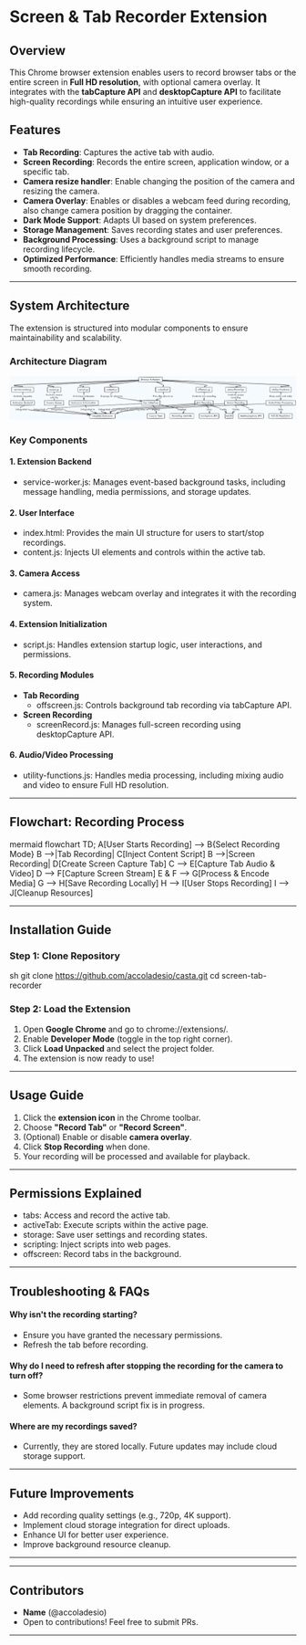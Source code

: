 # Screen & Tab Recorder Extension

## Overview
This Chrome browser extension enables users to record browser tabs or the entire screen in **Full HD resolution**, with optional camera overlay. It integrates with the **tabCapture API** and **desktopCapture API** to facilitate high-quality recordings while ensuring an intuitive user experience.

## Features
- **Tab Recording**: Captures the active tab with audio.
- **Screen Recording**: Records the entire screen, application window, or a specific tab.
- **Camera resize handler**: Enable changing the position of the camera and resizing the camera.
- **Camera Overlay**: Enables or disables a webcam feed during recording, also change camera position by dragging the container.
- **Dark Mode Support**: Adapts UI based on system preferences.
- **Storage Management**: Saves recording states and user preferences.
- **Background Processing**: Uses a background script to manage recording lifecycle.
- **Optimized Performance**: Efficiently handles media streams to ensure smooth recording.

---
## System Architecture
The extension is structured into modular components to ensure maintainability and scalability.

### **Architecture Diagram**
![System Design](./docs/systems-design.png)

### **Key Components**
#### 1. **Extension Backend**
- service-worker.js: Manages event-based background tasks, including message handling, media permissions, and storage updates.

#### 2. **User Interface**
- index.html: Provides the main UI structure for users to start/stop recordings.
- content.js: Injects UI elements and controls within the active tab.

#### 3. **Camera Access**
- camera.js: Manages webcam overlay and integrates it with the recording system.

#### 4. **Extension Initialization**
- script.js: Handles extension startup logic, user interactions, and permissions.

#### 5. **Recording Modules**
- **Tab Recording**
  - offscreen.js: Controls background tab recording via tabCapture API.
- **Screen Recording**
  - screenRecord.js: Manages full-screen recording using desktopCapture API.

#### 6. **Audio/Video Processing**
- utility-functions.js: Handles media processing, including mixing audio and video to ensure Full HD resolution.

---
## **Flowchart: Recording Process**

mermaid
flowchart TD;
    A[User Starts Recording] --> B{Select Recording Mode}
    B -->|Tab Recording| C[Inject Content Script]
    B -->|Screen Recording| D[Create Screen Capture Tab]
    C --> E[Capture Tab Audio & Video]
    D --> F[Capture Screen Stream]
    E & F --> G[Process & Encode Media]
    G --> H[Save Recording Locally]
    H --> I[User Stops Recording]
    I --> J[Cleanup Resources]


---
## Installation Guide
### **Step 1: Clone Repository**
sh
git clone https://github.com/accoladesio/casta.git
cd screen-tab-recorder

### **Step 2: Load the Extension**
1. Open **Google Chrome** and go to chrome://extensions/.
2. Enable **Developer Mode** (toggle in the top right corner).
3. Click **Load Unpacked** and select the project folder.
4. The extension is now ready to use!

---
## Usage Guide
1. Click the **extension icon** in the Chrome toolbar.
2. Choose **"Record Tab"** or **"Record Screen"**.
3. (Optional) Enable or disable **camera overlay**.
4. Click **Stop Recording** when done.
5. Your recording will be processed and available for playback.

---
## **Permissions Explained**
- tabs: Access and record the active tab.
- activeTab: Execute scripts within the active page.
- storage: Save user settings and recording states.
- scripting: Inject scripts into web pages.
- offscreen: Record tabs in the background.

---
## **Troubleshooting & FAQs**
#### **Why isn't the recording starting?**
- Ensure you have granted the necessary permissions.
- Refresh the tab before recording.

#### **Why do I need to refresh after stopping the recording for the camera to turn off?**
- Some browser restrictions prevent immediate removal of camera elements. A background script fix is in progress.

#### **Where are my recordings saved?**
- Currently, they are stored locally. Future updates may include cloud storage support.

---
## Future Improvements
- Add recording quality settings (e.g., 720p, 4K support).
- Implement cloud storage integration for direct uploads.
- Enhance UI for better user experience.
- Improve background resource cleanup.

---

---
## Contributors
- **Name** (@accoladesio)
- Open to contributions! Feel free to submit PRs.

---
